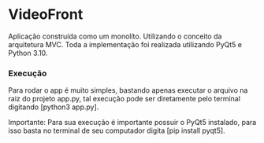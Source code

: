 # VideoFront

Aplicação construída como um monolíto. Utilizando o conceito da arquitetura MVC.
Toda a implementação foi realizada utilizando PyQt5 e Python 3.10.

### Execução
Para rodar o app é muito simples, bastando apenas executar o arquivo na raiz do projeto app.py, tal execução pode ser diretamente pelo terminal digitando [python3 app.py].

Importante: Para sua execução é importante possuir o PyQt5 instalado, para isso basta no terminal de seu computador digita [pip install pyqt5].

